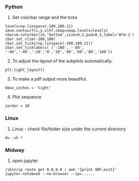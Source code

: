 ### Python

1. Set colorbar range and the ticks

```
levels=np.linspace(-100,100,11)
im=m.contourf(x,y,slhf,cmap=cmap,levels=levels)
cbar=m.colorbar(im,'bottom',size=0.2,pad=0.3,label='W*m-2')
cbar.set_clim(-100,100)
cbar.set_ticks(np.linspace(-100,100,11))
cbar.set_ticklabels( ('-100', '-80', '-60','-40','-20','0','20','40','60','80','100'))  
```

2. To adjust the layout of the subplots automatically.

```
plt.tight_layout()
```

3. To make a pdf output more beautiful.

```
bbox_inches = 'tight'
```
4. Plot sequence

```
zorder = 10
```

### Linux

1. Linux - check file/folder size under the current directory

```
du -sh *
```

### Midway
1. open jupyter


```
/sbin/ip route get 8.8.8.8 | awk '{print $NF;exit}'
jupyter-notebook --no-browser --ip=......
```

